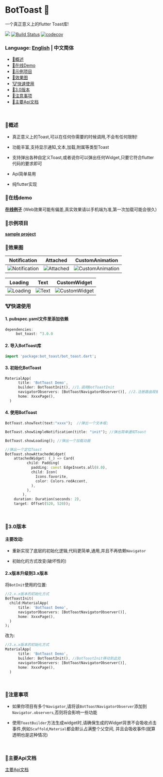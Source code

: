 BotToast 🤖
========= 
一个真正意义上的flutter Toast库!

[![](https://img.shields.io/pub/v/bot_toast.svg?label=bot_toast&logo=https%3A%2F%2Fpub.flutter-io.cn%2Fpackages%2Fbot_toast)](https://pub.flutter-io.cn/packages/bot_toast)
[![Build Status](https://github.com/MMMzq/bot_toast/workflows/CI/badge.svg)](https://github.com/MMMzq/bot_toast/actions)
[![codecov](https://codecov.io/gh/MMMzq/bot_toast/branch/master/graph/badge.svg)](https://codecov.io/gh/MMMzq/bot_toast)

### Language: [English](README.md) | 中文简体

* [🐲概述](#概述)
* [🐼在线Demo](#在线demo)
* [🐳示例项目](#示例项目)
* [🐺效果图](#效果图)
* [🐮快速使用](#快速使用) 
* [🐼3.0版本](#30版本)
* [🐨注意事项](#注意事项) 
* [📃主要Api文档](#主要Api文档) 

<br>

###  🐲概述

- 真正意义上的Toast,可以在任何你需要的时候调用,不会有任何限制!

- 功能丰富,支持显示通知,文本,加载,附属等类型Toast

- 支持弹出各种自定义Toast,或者说你可以弹出任何Widget,只要它符合flutter代码的要求即可

- Api简单易用

- 纯flutter实现



### 🐼在线demo

**[在线例子](https://mmmzq.github.io/bot_toast/#/)** (Web效果可能有偏差,真实效果请以手机端为准,第一次加载可能会很久)

### 🐳示例项目
**[sample project](example)**

### 🐺效果图

Notification|Attached|CustomAnimation
--------|-------|--------
![Notification](doc/gif/notification.gif)|![Attached](doc/gif/attached.gif)|![CustomAnimation](doc/gif/custom_animation.gif)

Loading|Text|CustomWidget
--------|-------|----------
![Loading](doc/gif/loading.gif)|![Text](doc/gif/text.gif)|![CustomWidget](doc/gif/custom_widget.gif)

### 🐮快速使用

#### 1. pubspec.yaml文件里添加依赖
``` dart
dependencies:
     bot_toast: ^3.0.0
```

#### 2. 导入BotToast库
``` dart
import 'package:bot_toast/bot_toast.dart';
```

#### 3. 初始化BotToast

``` dart
MaterialApp(
      title: 'BotToast Demo',
      builder: BotToastInit(), //1.调用BotToastInit
      navigatorObservers: [BotToastNavigatorObserver()], //2.注册路由观察者
      home: XxxxPage(),
  )
```

#### 4. 使用BotToast
``` dart
BotToast.showText(text:"xxxx");  //弹出一个文本框;
```

```dart
BotToast.showSimpleNotification(title: "init"); //弹出简单通知Toast
```

```dart
BotToast.showLoading(); //弹出一个加载动画
```

```dart
//弹出一个定位Toast
BotToast.showAttachedWidget(
    attachedWidget: (_) => Card(
          child: Padding(
            padding: const EdgeInsets.all(8.0),
            child: Icon(
              Icons.favorite,
              color: Colors.redAccent,
            ),
          ),
        ),
    duration: Duration(seconds: 2),
    target: Offset(520, 520));
```

<br>

### 🐼3.0版本

#### 主要改动:

- 重新实现了底层的初始化逻辑,代码更简单,通用,并且不再依赖`Navigator`

- 初始化的方式改变(破坏性的)

####  2.x版本升级到3.x版本

将`BotInit`使用的位置:
``` dart
//2.x.x版本的初始化方式
BotToastInit(
  child:MaterialApp(
      title: 'BotToast Demo',
      navigatorObservers: [BotToastNavigatorObserver()],
      home: XxxxPage(),
  )
);
```

改为:
``` dart
//3.x.x版本的初始化方式
MaterialApp(
      title: 'BotToast Demo',
      builder: BotToastInit(), //BotToastInit移动到此处
      navigatorObservers: [BotToastNavigatorObserver()],
      home: XxxxPage(),
  )
```

<br>


### 🐨注意事项

- 如果你项目有多个`Navigator`,请将该`BotToastNavigatorObserver`添加到`Navigator.observers`,否则将会影响一些功能

- 使用`ToastBuilder`方法生成widget时,请确保生成的Widget背景不会吸收点击事件,例如`Scaffold`,`Material`都会默认占满整个父空间,
并且会吸收事件(就算透明也是这种情况)


<br>

###  📃主要Api文档
[主要Api文档](API.md)




